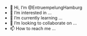 - 👋 Hi, I’m @EntruempelungHamburg
- 👀 I’m interested in ...
- 🌱 I’m currently learning ...
- 💞️ I’m looking to collaborate on ...
- 📫 How to reach me ...

<!---
EntruempelungHamburg/EntruempelungHamburg is a ✨ special ✨ repository because its `README.md` (this file) appears on your GitHub profile.
You can click the Preview link to take a look at your changes.
--->

